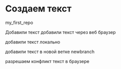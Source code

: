 # Создаем текст
my_first_repo

Добавили текст
добавили текст через веб браузер

добавили текст локально

добавили текст в новой ветке newbranch

разрешаем конфликт текст в браузере





